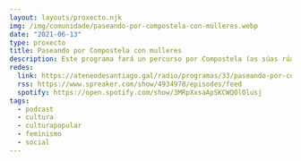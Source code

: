```yaml
---
layout: layouts/proxecto.njk
img: /img/comunidade/paseando-por-compostela-con-mulleres.webp
date: "2021-06-13"
type: proxecto
title: Paseando por Compostela con mulleres
description: Este programa fará un percurso por Compostela (as súas rúas, os seus barrios, as súas parroquias…) coas súas mulleres. A maioría das mulleres das que falaremos son pouco coñecidas, moitas anóminas, e a vida de Compostela, como a de moitos outros lugares, sería impensable sen elas, non estaría escrita.
redes:
  link: https://ateneodesantiago.gal/radio/programas/33/paseando-por-compostela-con-mulleres
  rss: https://www.spreaker.com/show/4934978/episodes/feed
  spotify: https://open.spotify.com/show/3MRpXxsaApSKCWQOlOlusj
tags:
  - podcast
  - cultura
  - culturapopular
  - feminismo
  - social
---
```

